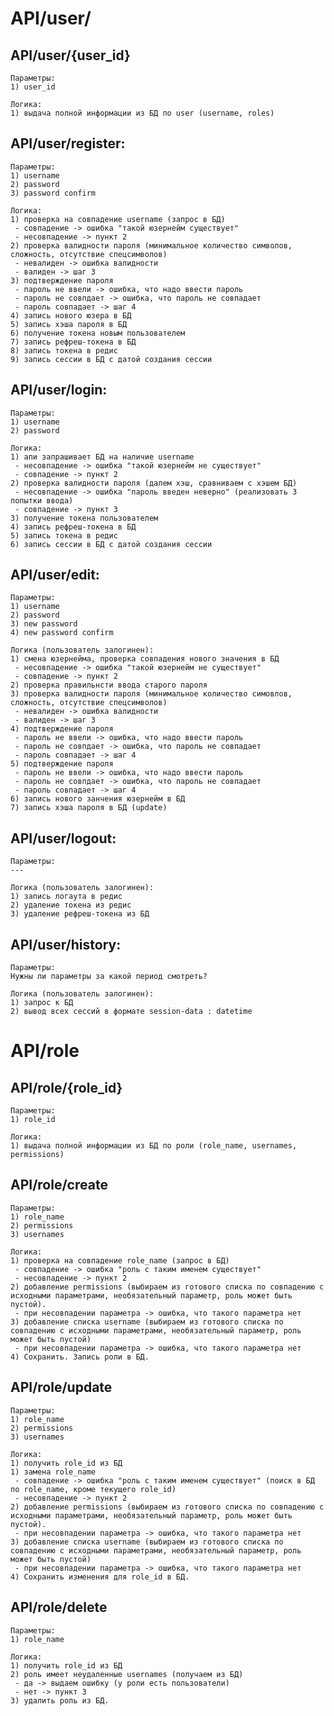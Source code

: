 
# API/user/

## API/user/{user_id}

	Параметры:
	1) user_id

	Логика:
	1) выдача полной информации из БД по user (username, roles)

## API/user/register:

	Параметры:
	1) username
	2) password
	3) password confirm

	Логика:
	1) проверка на совпадение username (запрос в БД)
	 - совпадение -> ошибка "такой юзернейм существует"
	 - несовпадение -> пункт 2
	2) проверка валидности пароля (минимальное количество символов, сложность, отсутствие спецсимволов)
	 - невалиден -> ошибка валидности
	 - валиден -> шаг 3
	3) подтверждение пароля
	 - пароль не ввели -> ошибка, что надо ввести пароль
	 - пароль не совпдает -> ошибка, что пароль не совпадает
	 - пароль совпадает -> шаг 4
	4) запись нового юзера в БД
	5) запись хэша пароля в БД
	6) получение токена новым пользователем
	7) запись рефреш-токена в БД
	8) запись токена в редис
	9) запись сессии в БД с датой создания сессии

## API/user/login:

	Параметры:
	1) username
	2) password

	Логика:
	1) апи запрашивает БД на наличие username
	 - несовпадение -> ошибка "такой юзернейм не существует"
	 - совпадение -> пункт 2
	2) проверка валидности пароля (далем хэш, сравниваем с хэшем БД)
	 - несовпадение -> ошибка "пароль введен неверно" (реализовать 3 попытки ввода)
	 - совпадение -> пункт 3
	3) получение токена пользователем
	4) запись рефреш-токена в БД
	5) запись токена в редис
	6) запись сессии в БД с датой создания сессии

## API/user/edit:

	Параметры:
	1) username
	2) password
	3) new password
	4) new password confirm

	Логика (пользователь залогинен):
	1) смена юзернейма, проверка совпадения нового значения в БД
	 - несовпадение -> ошибка "такой юзернейм не существует"
	 - совпадение -> пункт 2
	2) проверка правильнсти ввода старого пароля
	3) проверка валидности пароля (минимальное количество симовлов, сложность, отсутствие спецсимволов)
	 - невалиден -> ошибка валидности
	 - валиден -> шаг 3
	4) подтверждение пароля
	 - пароль не ввели -> ошибка, что надо ввести пароль
	 - пароль не совпдает -> ошибка, что пароль не совпадает
	 - пароль совпадает -> шаг 4
	5) подтверждение пароля
	 - пароль не ввели -> ошибка, что надо ввести пароль
	 - пароль не совпдает -> ошибка, что пароль не совпадает
	 - пароль совпадает -> шаг 4
	6) запись нового занчения юзернейм в БД
	7) запись хэша пароля в БД (update)

## API/user/logout:

	Параметры:
	---

	Логика (пользователь залогинен):
	1) запись логаута в редис
	2) удаление токена из редис
	3) удаление рефреш-токена из БД

## API/user/history:

	Параметры:
	Нужны ли параметры за какой период смотреть?

	Логика (пользователь залогинен):
	1) запрос к БД
	2) вывод всех сессий в формате session-data : datetime

# API/role

## API/role/{role_id}

	Параметры:
	1) role_id

	Логика:
	1) выдача полной информации из БД по роли (role_name, usernames, permissions)


## API/role/create

	Параметры:
	1) role_name
	2) permissions
	3) usernames

	Логика:
	1) проверка на совпадение role_name (запрос в БД)
	 - совпадение -> ошибка "роль с таким именем существует"
	 - несовпадение -> пункт 2
	2) добавление permissions (выбираем из готового списка по совпадению с исходными параметрами, необязательный параметр, роль может быть пустой). 
	 - при несовпадении параметра -> ошибка, что такого параметра нет
	3) добавление списка username (выбираем из готового списка по совпадению с исходными параметрами, необязательный параметр, роль может быть пустой)
	 - при несовпадении параметра -> ошибка, что такого параметра нет
	4) Сохранить. Запись роли в БД.

## API/role/update

	Параметры:
	1) role_name
	2) permissions
	3) usernames

	Логика:
	1) получить role_id из БД
	1) замена role_name
	 - совпадение -> ошибка "роль с таким именем существует" (поиск в БД по role_name, кроме текущего role_id)
	 - несовпадение -> пункт 2
	2) добавление permissions (выбираем из готового списка по совпадению с исходными параметрами, необязательный параметр, роль может быть пустой). 
	 - при несовпадении параметра -> ошибка, что такого параметра нет
	3) добавление списка username (выбираем из готового списка по совпадению с исходными параметрами, необязательный параметр, роль может быть пустой)
	 - при несовпадении параметра -> ошибка, что такого параметра нет
	4) Сохранить изменения для role_id в БД.

## API/role/delete

	Параметры:
	1) role_name

	Логика:
	1) получить role_id из БД
	2) роль имеет неудаленные usernames (получаем из БД)
	 - да -> выдаем ошибку (у роли есть пользователи)
	 - нет -> пункт 3
	3) удалить роль из БД.
